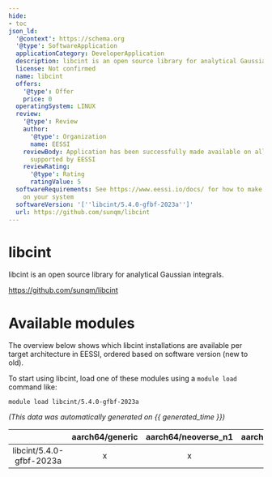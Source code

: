 ```yaml
---
hide:
- toc
json_ld:
  '@context': https://schema.org
  '@type': SoftwareApplication
  applicationCategory: DeveloperApplication
  description: libcint is an open source library for analytical Gaussian integrals.
  license: Not confirmed
  name: libcint
  offers:
    '@type': Offer
    price: 0
  operatingSystem: LINUX
  review:
    '@type': Review
    author:
      '@type': Organization
      name: EESSI
    reviewBody: Application has been successfully made available on all architectures
      supported by EESSI
    reviewRating:
      '@type': Rating
      ratingValue: 5
  softwareRequirements: See https://www.eessi.io/docs/ for how to make EESSI available
    on your system
  softwareVersion: '[''libcint/5.4.0-gfbf-2023a'']'
  url: https://github.com/sunqm/libcint
---
```


libcint
=======


libcint is an open source library for analytical Gaussian integrals.

https://github.com/sunqm/libcint
# Available modules


The overview below shows which libcint installations are available per target architecture in EESSI, ordered based on software version (new to old).

To start using libcint, load one of these modules using a `module load` command like:

```shell
module load libcint/5.4.0-gfbf-2023a
```

*(This data was automatically generated on {{ generated_time }})*  

| |aarch64/generic|aarch64/neoverse_n1|aarch64/neoverse_v1|x86_64/generic|x86_64/amd/zen2|x86_64/amd/zen3|x86_64/amd/zen4|x86_64/intel/haswell|x86_64/intel/sapphirerapids|x86_64/intel/skylake_avx512|aarch64/nvidia/grace|
| :---: | :---: | :---: | :---: | :---: | :---: | :---: | :---: | :---: | :---: | :---: | :---: |
|libcint/5.4.0-gfbf-2023a|x|x|x|x|x|x|x|x|x|x|x|

